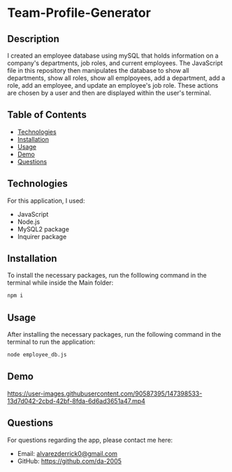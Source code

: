 # Team-Profile-Generator

## Description
I created an employee database using mySQL that holds information on a company's departments, job roles, and current employees. The JavaScript file in this repository then manipulates the database to show all departments, show all roles, show all emplpoyees, add a department, add a role, add an employee, and update an employee's job role. These actions are chosen by a user and then are displayed within the user's terminal.


## Table of Contents
* [Technologies](#Technologies)
* [Installation](#Installation)
* [Usage](#Usage)
* [Demo](#Demo)
* [Questions](#Questions)

## Technologies
For this application, I used:
* JavaScript
* Node.js
* MySQL2 package
* Inquirer package

## Installation
To install the necessary packages, run the folllowing command in the terminal while inside the Main folder: 
```md
npm i
```

## Usage
After installing the necessary packages, run the following command in the terminal to run the application:
```md
node employee_db.js
```

## Demo
https://user-images.githubusercontent.com/90587395/147398533-13d7d042-2cbd-42bf-8fda-6d6ad3651a47.mp4

## Questions
For questions regarding the app, please contact me here:
* Email: alvarezderrick0@gmail.com
* GitHub: https://github.com/da-2005
